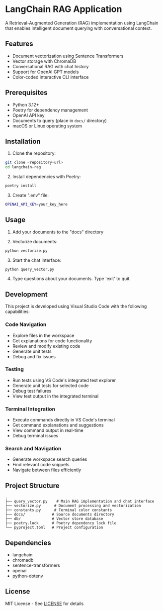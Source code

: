 
# LangChain RAG Application

A Retrieval-Augmented Generation (RAG) implementation using LangChain that enables intelligent document querying with conversational context.

## Features
- Document vectorization using Sentence Transformers
- Vector storage with ChromaDB 
- Conversational RAG with chat history
- Support for OpenAI GPT models
- Color-coded interactive CLI interface

## Prerequisites
- Python 3.12+
- Poetry for dependency management
- OpenAI API key
- Documents to query (place in `docs/` directory)
- macOS or Linux operating system

## Installation

1. Clone the repository:
```bash
git clone <repository-url>
cd langchain-rag
```

2. Install dependencies with Poetry:
```bash
poetry install
```

3. Create ".env" file:
```bash
OPENAI_API_KEY=your_key_here
```

## Usage

1. Add your documents to the "docs" directory

2. Vectorize documents:
```bash
python vectorize.py
```

3. Start the chat interface:
```bash
python query_vector.py
```

4. Type questions about your documents. Type 'exit' to quit.

## Development

This project is developed using Visual Studio Code with the following capabilities:

### Code Navigation
- Explore files in the workspace
- Get explanations for code functionality
- Review and modify existing code
- Generate unit tests
- Debug and fix issues

### Testing
- Run tests using VS Code's integrated test explorer
- Generate unit tests for selected code
- Debug test failures
- View test output in the integrated terminal

### Terminal Integration
- Execute commands directly in VS Code's terminal
- Get command explanations and suggestions
- View command output in real-time
- Debug terminal issues

### Search and Navigation
- Generate workspace search queries
- Find relevant code snippets
- Navigate between files efficiently

## Project Structure

```
.
├── query_vector.py    # Main RAG implementation and chat interface
├── vectorize.py      # Document processing and vectorization
├── constants.py      # Terminal color constants
├── docs/            # Source documents directory
├── db/              # Vector store database
├── poetry.lock      # Poetry dependency lock file
└── pyproject.toml   # Project configuration
```

## Dependencies
- langchain
- chromadb
- sentence-transformers
- openai
- python-dotenv

## License
MIT License - See [LICENSE](LICENSE) for details
```